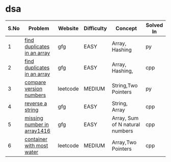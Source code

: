 # dsa

|S.No| Problem | Website | Difficulty | Concept |Solved In|
| ----------- | ----------- | ----------- | ----------- | ----------- | ----------- |
| 1 | [find duplicates in an array](https://www.geeksforgeeks.org/problems/find-duplicates-in-an-array/1) | gfg | EASY | Array, Hashing|py|
| 2 | [find duplicates in an array](https://www.geeksforgeeks.org/problems/find-duplicates-in-an-array/1) | gfg | EASY | Array, Hashing,|cpp|
| 3 | [compare version numbers](https://leetcode.com/problems/compare-version-numbers/) | leetcode | MEDIUM | String,Two Pointers|py|
| 4 | [reverse a string](https://www.geeksforgeeks.org/problems/reverse-a-string/1) | gfg | EASY | String, Array|cpp|
| 5 | [missing number in array1416](https://www.geeksforgeeks.org/problems/missing-number-in-array1416/1) | gfg | EASY | Array, Sum of N natural numbers|cpp|
| 6 | [container with most water](https://leetcode.com/problems/container-with-most-water/) | leetcode | MEDIUM | Array,Two Pointers|cpp|

